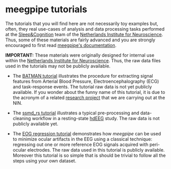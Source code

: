 meegpipe tutorials
========

The tutorials that you will find here are not necessarily toy examples but,
often, they real use-cases of analysis and data processing tasks performed at
the [Sleep&Cognition][sc] team of the
[Netherlands Institute for Neuroscience][nin]. Thus, some of these materials are
fairly advanced and you are strongly encouraged to first read
[meegpipe's documentation][meegpipe-api].

__IMPORTANT:__ These materials were originally designed for internal use within
the [Netherlands Institute for Neuroscience][nin]. Thus, the raw data files used
in the tutorials may not be publicly available.

[meegpipe-api]: ../+meegpipe/README.md
[sc]: http://www.nin.knaw.nl/research_groups/van_someren_group
[nin]: http://www.nin.knaw.nl/


* The [BATMAN tutorial][batman] illustrates the procedure for extracting signal
  features from Arterial Blood Pressure, Electroencephalography (ECG) and
  task-response events. The tutorial raw data
  is not yet publicly available. If you wonder about the funny name of this
  tutorial, it is due to the acronym of a related
  [research project][batman-project] that we are carrying out at the NIN.

[batman-project]: http://www.neurosipe.nl/project.php?id=23&sess=6eccc41939665cfccccd8c94d8e0216f

* The [ssmd_rs tutorial][ssmd_rs] illustrates a typical pre-processing and
  data-cleaning workflow in a resting-state [hdEEG][hdeeg] study. The raw data
  is not publicly available yet.

[batman]:  ./batman/README.md
[ssmd_rs]: ./ssmd_rs/README.md
[hdeeg]: http://en.wikipedia.org/wiki/Electroencephalography

* The [EOG regression tutorial][eog-tut] demonstrates how _meegpipe_ can be used
  to minimize ocular artifacts in the EEG using a classical technique:
  regressing out one or more reference EOG signals acquired with peri-ocular
  electrodes. The raw data used in this tutorial is publicly available. Moreover
  this tutorial is so simple that is should be trivial to follow all the steps
  using your own dataset.

[eog-tut]: ./eog/README.md

